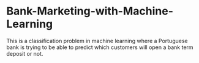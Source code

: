 # Bank-Marketing-with-Machine-Learning
This is a classification problem in machine learning where a Portuguese bank is trying to be able to predict which customers will open a bank term deposit or not. 

